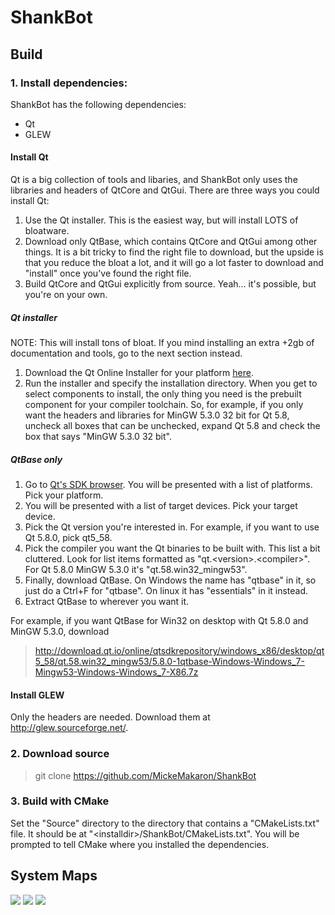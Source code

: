 # ShankBot

## Build
### 1. Install dependencies:
ShankBot has the following dependencies:
* Qt
* GLEW

#### Install Qt
Qt is a big collection of tools and libaries, and ShankBot only uses the libraries and headers of QtCore and QtGui. There are three ways you could install Qt:
1. Use the Qt installer. This is the easiest way, but will install LOTS of bloatware.
2. Download only QtBase, which contains QtCore and QtGui among other things. It is a bit tricky to find the right file to download, but the upside is that you reduce the bloat a lot, and it will go a lot faster to download and "install" once you've found the right file.
3. Build QtCore and QtGui explicitly from source. Yeah... it's possible, but you're on your own.

##### Qt installer
NOTE: This will install tons of bloat. If you mind installing an extra +2gb of documentation and tools, go to the next section instead.
1. Download the Qt Online Installer for your platform [here](https://www.qt.io/download-open-source/#section-2).
2. Run the installer and specify the installation directory. When you get to select components to install, the only thing you need is the prebuilt component for your compiler toolchain. So, for example, if you only want the headers and libraries for MinGW 5.3.0 32 bit for Qt 5.8, uncheck all boxes that can be unchecked, expand Qt 5.8 and check the box that says "MinGW 5.3.0 32 bit".

##### QtBase only
1. Go to [Qt's SDK browser](http://download.qt.io/online/qtsdkrepository/). You will be presented with a list of platforms. Pick your platform.
2. You will be presented with a list of target devices. Pick your target device.
3. Pick the Qt version you're interested in. For example, if you want to use Qt 5.8.0, pick qt5_58.
4. Pick the compiler you want the Qt binaries to be built with. This list a bit cluttered. Look for list items formatted as "qt.\<version\>.\<compiler\>". For Qt 5.8.0 MinGW 5.3.0 it's "qt.58.win32_mingw53".
5. Finally, download QtBase. On Windows the name has "qtbase" in it, so just do a Ctrl+F for "qtbase". On linux it has "essentials" in it instead.
6. Extract QtBase to wherever you want it.

For example, if you want QtBase for Win32 on desktop with Qt 5.8.0 and MinGW 5.3.0, download
> http://download.qt.io/online/qtsdkrepository/windows_x86/desktop/qt5_58/qt.58.win32_mingw53/5.8.0-1qtbase-Windows-Windows_7-Mingw53-Windows-Windows_7-X86.7z

#### Install GLEW
Only the headers are needed. Download them at http://glew.sourceforge.net/.

### 2. Download source
> git clone https://github.com/MickeMakaron/ShankBot

### 3. Build with CMake 
Set the "Source" directory to the directory that contains a "CMakeLists.txt" file. It should be at "\<installdir\>/ShankBot/CMakeLists.txt". You will be prompted to tell CMake where you installed the dependencies.


## System Maps
![](http://i.imgur.com/xS3nv35.jpg)
![](http://i.imgur.com/Erdu6bU.jpg)
![](http://i.imgur.com/Ph5YocH.jpg)
